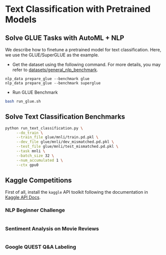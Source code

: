 # Text Classification with Pretrained Models

## Solve GLUE Tasks with AutoML + NLP
We describe how to finetune a pretrained model for text classification. Here, we use the 
GLUE/SuperGLUE as the example.

- Get the dataset using the following command. For more details, you may refer 
to [datasets/general_nlp_benchmark](../datasets/general_nlp_benchmark).

```
nlp_data prepare_glue --benchmark glue
nlp_data prepare_glue --benchmark superglue
```

- Run GLUE Benchmark

```bash
bash run_glue.sh
```

## Solve Text Classification Benchmarks

```bash
python run_text_classification.py \
     --do_train \
     --train_file glue/mnli/train.pd.pkl \
     --dev_file glue/mnli/dev_mismatched.pd.pkl \
     --test_file glue/mnli/test_mismatched.pd.pkl \
     --task mnli \
     --batch_size 32 \
     --num_accumulated 1 \
     --ctx gpu0
```

## Kaggle Competitions

First of all, install the `kaggle` API toolkit following the documentation in 
[Kaggle API Docs](https://www.kaggle.com/docs/api).

### NLP Beginner Challenge
```bash

```

### Sentiment Analysis on Movie Reviews
```bash

```

### Google QUEST Q&A Labeling 

